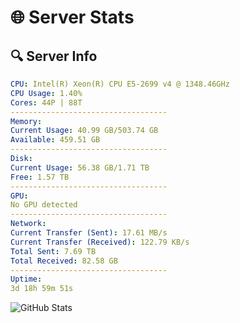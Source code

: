 # 🌐 Server Stats
## 🔍 Server Info
```yaml
CPU: Intel(R) Xeon(R) CPU E5-2699 v4 @ 1348.46GHz
CPU Usage: 1.40%
Cores: 44P | 88T
-----------------------------------
Memory:
Current Usage: 40.99 GB/503.74 GB
Available: 459.51 GB
-----------------------------------
Disk:
Current Usage: 56.38 GB/1.71 TB
Free: 1.57 TB
-----------------------------------
GPU:
No GPU detected
-----------------------------------
Network:
Current Transfer (Sent): 17.61 MB/s
Current Transfer (Received): 122.79 KB/s
Total Sent: 7.69 TB
Total Received: 82.58 GB
-----------------------------------
Uptime:
3d 18h 59m 51s
```
![GitHub Stats](https://img.shields.io/badge/Updated-2025-03-11_16:22:40-blue)